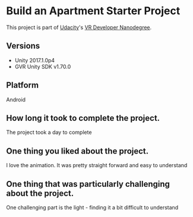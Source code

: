 # Build an Apartment Starter Project

This project is part of [Udacity](https://www.udacity.com "Udacity - Be in demand")'s [VR Developer Nanodegree](https://www.udacity.com/course/vr-developer-nanodegree--nd017).

## Versions
- Unity 2017.1.0p4
- GVR Unity SDK v1.70.0

## Platform

Android

## How long it took to complete the project.
The project took a day to complete 

## One thing you liked about the project.
I love the animation. It was pretty straight forward and easy to understand

## One thing that was particularly challenging about the project.
One challenging part is the light - finding it a bit difficult to understand
